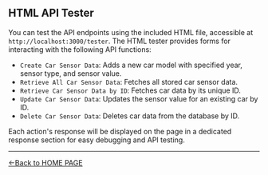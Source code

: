 ## HTML API Tester

You can test the API endpoints using the included HTML file, accessible at `http://localhost:3000/tester`. The HTML tester provides forms for interacting with the following API functions:

- `Create Car Sensor Data`: Adds a new car model with specified year, sensor type, and sensor value.
- `Retrieve All Car Sensor Data`: Fetches all stored car sensor data.
- `Retrieve Car Sensor Data by ID`: Fetches car data by its unique ID.
- `Update Car Sensor Data`: Updates the sensor value for an existing car by ID.
- `Delete Car Sensor Data`: Deletes car data from the database by ID.

Each action's response will be displayed on the page in a dedicated response section for easy debugging and API testing.

---

[<-Back to HOME PAGE](../How_to_guides.md)